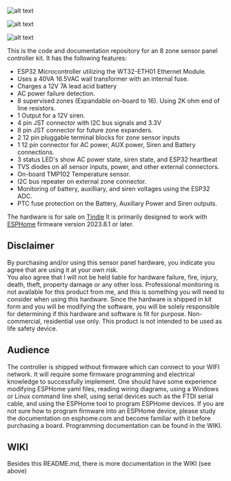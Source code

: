 ![alt text](https://github.com/hwstar/8-zone-sensor-panel/blob/main/assets/logo.png)

![alt text](https://github.com/hwstar/8-zone-sensor-panel/blob/main/assets/proto-pic.jpg)

![alt text](https://github.com/hwstar/8-zone-sensor-panel/blob/main/assets/made-for-esphome-black-on-white.png)

This is the code and documentation repository for an 8 zone sensor panel
controller kit. It has the following features:

* ESP32 Microcontroller utilizing the WT32-ETH01 Ethernet Module.
* Uses a 40VA 16.5VAC wall transformer with an internal fuse.
* Charges a 12V 7A lead acid battery 
* AC power failure detection.
* 8 supervised zones (Expandable on-board to 16). Using 2K ohm end of line resistors.
* 1 Output for a 12V siren.
* 4 pin JST connector with I2C bus signals and 3.3V
* 8 pin JST connector for future zone expanders.
* 2 12 pin pluggable terminal blocks for zone sensor inputs
* 1 12 pin connector for AC power, AUX power, Siren and Battery connections.
* 3 status LED's show AC power state, siren state, and ESP32 heartbeat
* TVS diodes on all sensor inputs, power, and other external connectors.
* On-board TMP102 Temperature sensor.
* I2C bus repeater on external zone connector.
* Monitoring of battery, auxilliary, and siren voltages using the ESP32 ADC.
* PTC fuse protection on the Battery, Auxillary Power and Siren outputs.

The hardware is for sale on [Tindie](https://www.tindie.com/products/home-control-labs/8-zone-sensor-panel-for-esphome/)
It is primarily designed to work with [ESPHome](https://github.com/esphome/esphome) firmware version 2023.8.1 or later.

## Disclaimer

By purchasing and/or using this sensor panel hardware, you indicate you agree that are using it at your own risk.  
You also agree that I will not be held liable for hardware failure, fire, injury, death, theft, property damage or any other loss. 
Professional monitoring is not available for this product from me, and this is something you will need to consider when using this hardware. 
Since the hardware is shipped in kit form and you will be modifying the software, you will be solely responsible for determining if this hardware and software is fit for purpose. 
Non-commercial, residential use only. This product is not intended to be used as life safety device.


## Audience

The controller is shipped without firmware which can connect to your WIFI network. It will require some firmware programming and electrical knowledge to successfully implement. 
One should have some experience modifying ESPHome yaml files, reading wiring diagrams, using a Windows or Linux command line shell, using serial devices such as the FTDI serial cable,
and using the ESPHome tool to program ESPHome devices. If you are not sure how to program firmware into an ESPHome device, please study the documentation on esphome.com and become
familiar with it before purchasing a board. Programming documentation can be found in the WIKI. 

## WIKI

Besides this README.md, there is more documentation in the WIKI (see above)
